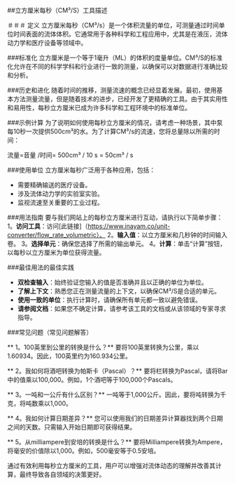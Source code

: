 ##立方厘米每秒（CM³/S）工具描述

＃＃＃ 定义
立方厘米每秒（CM³/s）是一个体积流量的单位，可测量通过时间单位时间表面的流体体积。它通常用于各种科学和工程应用中，尤其是在液压，流体动力学和医疗设备等领域中。

###标准化
立方厘米是一个等于1毫升（ML）的体积的度量单位。CM³/S的标准化允许在不同的科学学科和行业进行一致的测量，以确保可以对数据进行准确比较和分析。

###历史和进化
随着时间的推移，测量流速的概念已经显着发展。最初，使用基本方法测量流量，但是随着技术的进步，已经开发了更精确的工具。由于其实用性和易用性，每秒立方厘米已成为许多科学和工程环境中的标准单位。

###示例计算
为了说明如何使用每秒立方厘米的情况，请考虑一种场景，其中泵每10秒一次提供500cm³的水。为了计算CM³/s的流速，您将总量除以所需的时间：

流量=音量 /时间= 500cm³ / 10 s = 50cm³ / s

###使用单位
立方厘米每秒广泛用于各种应用，包括：
- 需要精确输送的医疗设备。
- 涉及流体动力学的实验室实验。
- 监视流速至关重要的工业过程。

###用法指南
要与我们网站上的每秒立方厘米进行互动，请执行以下简单步骤：
1。**访问工具**：访问[此链接]（https://www.inayam.co/unit-converter/flow_rate_volumetric）。
2。**输入值**：以立方厘米和几秒钟的时间输入卷。
3。**选择单元**：确保您选择了所需的输出单元。
4。**计算**：单击“计算”按钮，以每秒以立方厘米为单位获得流量。

###最佳用法的最佳实践
-  **双检查输入**：始终验证您输入的值是否准确并且以正确的单位为单位。
-  **了解上下文**：熟悉您正在测量流量的上下文，以确保CM³/S是合适的单元。
-  **使用一致的单位**：执行计算时，请确保所有单元都一致以避免错误。
-  **请参阅文档**：如果您不确定计算，请参考该工具的文档或从该领域的专家寻求指导。

###常见问题（常见问题解答）

** 1。100英里到公里的转换是什么？**
要将100英里转换为公里，乘以1.60934。因此，100英里约为160.934公里。

** 2。我如何将酒吧转换为帕斯卡（Pascal）？**
要将栏转换为Pascal，请将Bar中的值乘以100,000。例如，1个酒吧等于100,000个Pascals。

** 3。一吨和一公斤有什么区别？**
一吨等于1,000公斤。因此，要将吨转换为千克，将吨数乘以1,000。

** 4。我如何计算日期差异？**
您可以使用我们的日期差异计算器找到两个日期之间的天数。只需输入开始日期即可获得结果。

** 5。从milliampere到安培的转换是什么？**
要将Milliampere转换为Ampere，将毫安的价值除以1,000。例如，500毫安等于0.5安培。

通过有效利用每秒立方厘米的工具，用户可以增强对流体动态的理解并改善其计算，最终导致各自领域的决策更好。